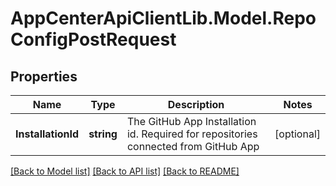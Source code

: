 # AppCenterApiClientLib.Model.RepoConfigPostRequest
## Properties

Name | Type | Description | Notes
------------ | ------------- | ------------- | -------------
**InstallationId** | **string** | The GitHub App Installation id. Required for repositories connected from GitHub App | [optional] 

[[Back to Model list]](../README.md#documentation-for-models) [[Back to API list]](../README.md#documentation-for-api-endpoints) [[Back to README]](../README.md)

